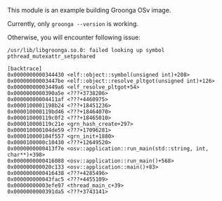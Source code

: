 This module is an example building Groonga OSv image.

Currently, only `groonga --version` is working.

Otherwise, you will encounter following issue:

```log
/usr/lib/libgroonga.so.0: failed looking up symbol pthread_mutexattr_setpshared

[backtrace]
0x0000000000344430 <elf::object::symbol(unsigned int)+208>
0x00000000003447be <elf::object::resolve_pltgot(unsigned int)+126>
0x00000000003449a6 <elf_resolve_pltgot+54>
0x0000000000390a5e <???+3738206>
0x00000000004411af <???+4460975>
0x0000100001198b24 <???+18451236>
0x000010000119bd46 <???+18464070>
0x000010000119c0f2 <???+18465010>
0x000010000119c21e <grn_hash_create+297>
0x000010000104de59 <???+17096281>
0x000010000104f557 <grn_init+1880>
0x0000100000c10430 <???+12649520>
0x0000000000413f7e <osv::application::run_main(std::string, int, char**)+398>
0x0000000000416088 <osv::application::run_main()+568>
0x000000000020c133 <osv::application::main()+83>
0x0000000000416438 <???+4285496>
0x000000000043fac5 <???+4455109>
0x00000000003efe97 <thread_main_c+39>
0x0000000000391da5 <???+3743141>
```